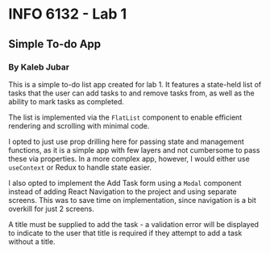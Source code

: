 # INFO 6132 - Lab 1
## Simple To-do App
### By Kaleb Jubar

This is a simple to-do list app created for lab 1. It features a state-held list of tasks that the user can add tasks to and remove tasks from, as well as the ability to mark tasks as completed.

The list is implemented via the `FlatList` component to enable efficient rendering and scrolling with minimal code.

I opted to just use prop drilling here for passing state and management functions, as it is a simple app with few layers and not cumbersome to pass these via properties. In a more complex app, however, I would either use `useContext` or Redux to handle state easier.

I also opted to implement the Add Task form using a `Modal` component instead of adding React Navigation to the project and using separate screens. This was to save time on implementation, since navigation is a bit overkill for just 2 screens.

A title must be supplied to add the task - a validation error will be displayed to indicate to the user that title is required if they attempt to add a task without a title.